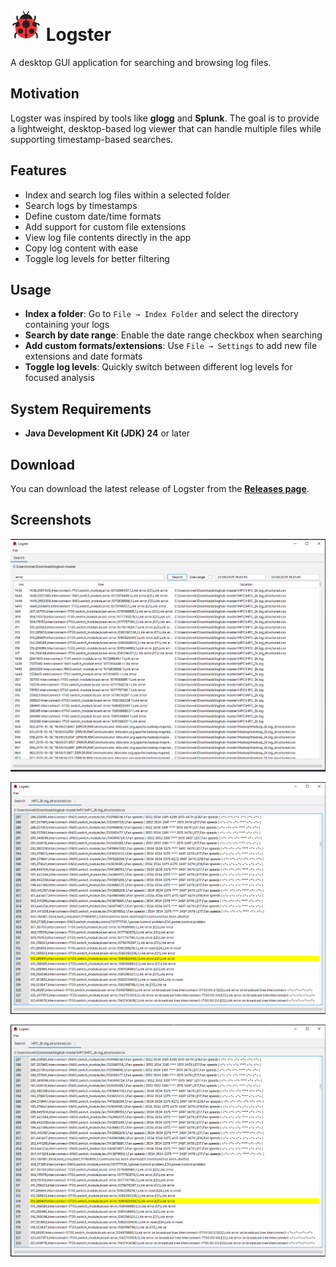 # ![logo](./wiki/images/logo.PNG) Logster

A desktop GUI application for searching and browsing log files.

## Motivation

Logster was inspired by tools like **glogg** and **Splunk**. The goal is
to provide a lightweight, desktop-based log viewer that can handle
multiple files while supporting timestamp-based searches.

## Features

-   Index and search log files within a selected folder
-   Search logs by timestamps
-   Define custom date/time formats
-   Add support for custom file extensions
-   View log file contents directly in the app
-   Copy log content with ease
-   Toggle log levels for better filtering


## Usage

-   **Index a folder**: Go to `File → Index Folder` and select the
    directory containing your logs
-   **Search by date range**: Enable the date range checkbox when
    searching
-   **Add custom formats/extensions**: Use `File → Settings` to add new
    file extensions and date formats
-   **Toggle log levels**: Quickly switch between different log levels
    for focused analysis

## System Requirements

- **Java Development Kit (JDK) 24** or later

## Download

You can download the latest release of Logster from the **[Releases page](../../releases/latest)**.

## Screenshots

![Screenshot 1](./wiki/images/ss1.PNG)

![Screenshot 2](./wiki/images/ss2.PNG)

![Screenshot 3](./wiki/images/ss2.PNG)
